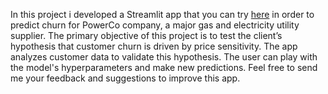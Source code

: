 In this project i developed a Streamlit app that you can try [here](https://machine-learning-qmmzenbm7jhzlrcvgn8ijh.streamlit.app/) in order to predict churn for PowerCo company, a major gas and electricity utility supplier.
The primary objective of this project is to test the client’s hypothesis that customer churn is driven by price sensitivity. The app analyzes customer data to validate this hypothesis.
The user can play with the model's hyperparameters and make new predictions. Feel free to send me your feedback and suggestions to improve this app.
